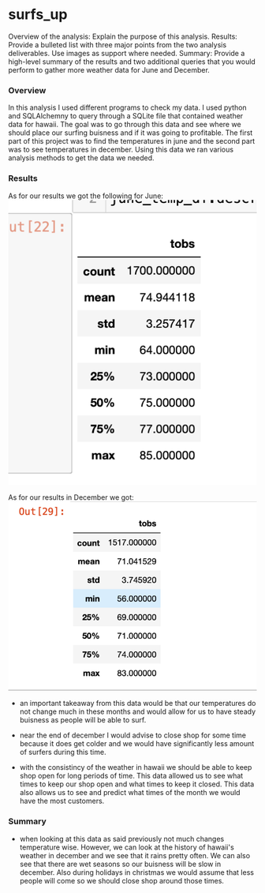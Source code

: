 # surfs_up
Overview of the analysis: Explain the purpose of this analysis.
Results: Provide a bulleted list with three major points from the two analysis deliverables. Use images as support where needed.
Summary: Provide a high-level summary of the results and two additional queries that you would perform to gather more weather data for June and December.


### Overview

In this analysis I used different programs to check my data. I used python and SQLAlchemny to query through a SQLite file that contained weather data for hawaii. The goal was to go through this data and see where we should place our surfing buisness and if it was going to profitable. The first part of this project was to find the temperatures in june and the second part was to see temperatures in december. Using this data we ran various analysis methods to get the data we needed.

### Results

As for our results we got the following for June:
![june_image](june.png)

As for our results in December we got:
![december_image](december.png)

- an important takeaway from this data would be that our temperatures do not change much in these months and would allow for us to have steady buisness as people will be able to surf.

- near the end of december I would advise to close shop for some time because it does get colder and we would have significantly less amount of surfers during this time.

- with the consistincy of the weather in hawaii we should be able to keep shop open for long periods of time. This data allowed us to see what times to keep our shop open and what times to keep it closed. This data also allows us to see and predict what times of the month we would have the most customers.

### Summary

- when looking at this data as said previously not much changes temperature wise. However, we can look at the history of hawaii's weather in december and we see that it rains pretty often. We can also see that there are wet seasons so our buisness will be slow in december. Also during holidays in christmas we would assume that less people will come so we should close shop around those times.
